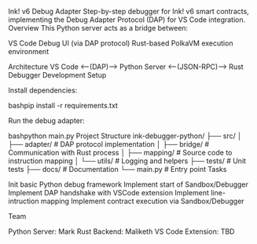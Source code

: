 Ink! v6 Debug Adapter
Step-by-step debugger for Ink! v6 smart contracts, implementing the Debug Adapter Protocol (DAP) for VS Code integration.
Overview
This Python server acts as a bridge between:

VS Code Debug UI (via DAP protocol)
Rust-based PolkaVM execution environment

Architecture
VS Code <--(DAP)--> Python Server <--(JSON-RPC)--> Rust Debugger
Development Setup

Install dependencies:

bashpip install -r requirements.txt

Run the debug adapter:

bashpython main.py
Project Structure
ink-debugger-python/
├── src/
│   ├── adapter/      # DAP protocol implementation
│   ├── bridge/       # Communication with Rust process
│   ├── mapping/      # Source code to instruction mapping
│   └── utils/        # Logging and helpers
├── tests/            # Unit tests
├── docs/             # Documentation
└── main.py           # Entry point
Tasks

 Init basic Python debug framework
 Implement start of Sandbox/Debugger
 Implement DAP handshake with VSCode extension
 Implement line-intruction mapping
 Implement contract execution via Sandbox/Debugger

Team

Python Server: Mark
Rust Backend: Maliketh
VS Code Extension: TBD